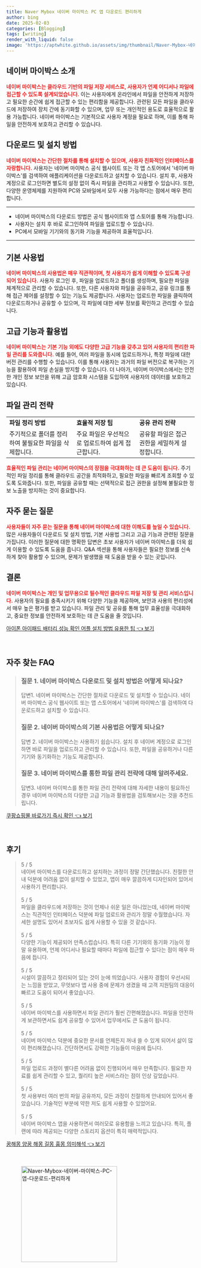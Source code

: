 ```yaml
---
title: Naver Mybox 네이버 마이박스 PC 앱 다운로드 편리하게
author: bing
date: 2025-02-03
categories: [Blogging]
tags: [writing]
render_with_liquid: false
image: 'https://aptwhite.github.io/assets/img/thumbnail/Naver-Mybox-네이버-마이박스-PC-앱-다운로드-편리하게.webp'
---
```



<h2 id='네이버 마이박스 소개'>네이버 마이박스 소개</h2>

<p><b><span style="color: #ee2323;">네이버 마이박스는 클라우드 기반의 파일 저장 서비스로, 사용자가 언제 어디서나 파일에 접근할 수 있도록 설계되었습니다.</span></b> 이는 사용자에게 온라인에서 파일을 안전하게 저장하고 필요한 순간에 쉽게 접근할 수 있는 편리함을 제공합니다. 관련된 모든 파일을 클라우드에 저장하여 장치 간에 동기화할 수 있으며, 업무 또는 개인적인 용도로 효율적으로 활용 가능합니다. 네이버 마이박스는 기본적으로 사용자 계정을 필요로 하며, 이를 통해 파일을 안전하게 보호하고 관리할 수 있습니다.</p>

<h2 id='다운로드 및 설치 방법'>다운로드 및 설치 방법</h2>

<p><b><span style="color: #ee2323;">네이버 마이박스는 간단한 절차를 통해 설치할 수 있으며, 사용자 친화적인 인터페이스를 자랑합니다.</span></b> 사용자는 네이버 마이박스 공식 웹사이트 또는 각 앱 스토어에서 '네이버 마이박스'를 검색하여 애플리케이션을 다운로드하고 설치할 수 있습니다. 설치 후, 사용자 계정으로 로그인하면 별도의 설정 없이 즉시 파일을 관리하고 사용할 수 있습니다. 또한, 다양한 운영체제를 지원하여 PC와 모바일에서 모두 사용 가능하다는 점에서 매우 편리합니다.</p>

<hr />

<ul>
    <li>네이버 마이박스의 다운로드 방법은 공식 웹사이트와 앱 스토어를 통해 가능합니다.</li>
    <li>사용자는 설치 후 바로 로그인하여 파일을 업로드할 수 있습니다.</li>
    <li>PC에서 모바일 기기와의 동기화 기능을 제공하여 효율적입니다.</li>
</ul>

<hr />

<h2 id='기본 사용법'>기본 사용법</h2>

<p><b><span style="color: #ee2323;">네이버 마이박스의 사용법은 매우 직관적이며, 첫 사용자가 쉽게 이해할 수 있도록 구성되어 있습니다.</span></b> 사용자 로그인 후, 파일을 업로드하고 폴더를 생성하며, 필요한 파일을 체계적으로 관리할 수 있습니다. 또한, 다른 사용자와 파일을 공유하고, 공유 링크를 통해 접근 제어를 설정할 수 있는 기능도 제공합니다. 사용자는 업로드한 파일을 클릭하여 다운로드하거나 공유할 수 있으며, 각 파일에 대한 세부 정보를 확인하고 관리할 수 있습니다.</p>

<h2 id='고급 기능과 활용법'>고급 기능과 활용법</h2>

<p><b><span style="color: #ee2323;">네이버 마이박스는 기본 기능 외에도 다양한 고급 기능을 갖추고 있어 사용자의 편리한 파일 관리를 도와줍니다.</span></b> 예를 들어, 여러 파일을 동시에 업로드하거나, 특정 파일에 대한 버전 관리를 수행할 수 있습니다. 이를 통해 사용자는 과거의 파일 버전으로 복구하는 기능을 활용하여 파일 손실을 방지할 수 있습니다. 더 나아가, 네이버 마이박스에서는 안전한 개인 정보 보안을 위해 고급 암호화 시스템을 도입하여 사용자의 데이터를 보호하고 있습니다.</p>

<h2 id='파일 관리 전략'>파일 관리 전략</h2>

<table>
    <tr>
        <td><b>파일 정리 방법</b></td>
        <td><b>효율적 저장 팁</b></td>
        <td><b>공유 관리 전략</b></td>
    </tr>
    <tr>
        <td>주기적으로 폴더를 정리하여 불필요한 파일을 삭제합니다.</td>
        <td>주요 파일은 우선적으로 업로드하여 쉽게 접근합니다.</td>
        <td>공유할 파일은 접근 권한을 세밀하게 설정합니다.</td>
    </tr>
</table>

<p><b><span style="color: #ee2323;">효율적인 파일 관리는 네이버 마이박스의 장점을 극대화하는 데 큰 도움이 됩니다.</span></b> 주기적인 파일 정리를 통해 클라우드 공간을 최적화하고, 필요한 파일을 빠르게 조회할 수 있도록 도와줍니다. 또한, 파일을 공유할 때는 선택적으로 접근 권한을 설정해 불필요한 정보 노출을 방지하는 것이 중요합니다.</p>

<h2 id='자주 묻는 질문'>자주 묻는 질문</h2>

<p><b><span style="color: #ee2323;">사용자들이 자주 묻는 질문을 통해 네이버 마이박스에 대한 이해도를 높일 수 있습니다.</span></b> 많은 사용자들이 다운로드 및 설치 방법, 기본 사용법 그리고 고급 기능과 관련된 질문을 가집니다. 이러한 질문에 대한 명확한 답변은 초보 사용자가 네이버 마이박스를 더욱 쉽게 이용할 수 있도록 도움을 줍니다. Q&A 섹션을 통해 사용자들은 필요한 정보를 신속하게 찾아 활용할 수 있으며, 문제가 발생했을 때 도움을 받을 수 있는 곳입니다.</p>

<h2 id='결론'>결론</h2>

<p><b><span style="color: #ee2323;">네이버 마이박스는 개인 및 업무용으로 필수적인 클라우드 파일 저장 및 관리 서비스입니다.</span></b> 사용자의 필요를 충족시키기 위해 다양한 기능을 제공하며, 보안과 사용의 편리성에서 매우 높은 평가를 받고 있습니다. 파일 관리 및 공유를 통해 업무 효율성을 극대화하고, 중요한 정보를 안전하게 보호하는 데 큰 도움을 줄 것입니다.</p>


<p><a class="click-button" title="아이폰 아이패드 배터리 성능 확인 어플 설치 방법 유용한 팁" href="https://aptwhite.github.io/posts/%EC%95%84%EC%9D%B4%ED%8F%B0-%EC%95%84%EC%9D%B4%ED%8C%A8%EB%93%9C-%EB%B0%B0%ED%84%B0%EB%A6%AC-%EC%84%B1%EB%8A%A5-%ED%99%95%EC%9D%B8-%EC%96%B4%ED%94%8C-%EC%84%A4%EC%B9%98-%EB%B0%A9%EB%B2%95-%EC%9C%A0%EC%9A%A9%ED%95%9C-%ED%8C%81/" rel="dofollow">아이폰 아이패드 배터리 성능 확인 어플 설치 방법 유용한 팁 👈 보기</a></p><br>
<h2 id='자주_찾는_FAQ'>자주 찾는 FAQ</h2>
<div itemscope="" itemtype="https://schema.org/FAQPage"> 
<blockquote> 
<div itemscope="" itemprop="mainEntity" itemtype="https://schema.org/Question"> 
<h3 itemprop="name">질문 1. 네이버 마이박스 다운로드 및 설치 방법은 어떻게 되나요?</h3> 
<div itemscope="" itemprop="acceptedAnswer" itemtype="https://schema.org/Answer"> 
<span itemprop="text"> 
<p>답변1. 네이버 마이박스는 간단한 절차로 다운로드 및 설치할 수 있습니다. 네이버 마이박스 공식 웹사이트 또는 앱 스토어에서 '네이버 마이박스'를 검색하여 다운로드하고 설치할 수 있습니다.</p> 
</span> 
</div> 
</div> 

<div itemscope="" itemprop="mainEntity" itemtype="https://schema.org/Question"> 
<h3 itemprop="name">질문 2. 네이버 마이박스의 기본 사용법은 어떻게 되나요?</h3> 
<div itemscope="" itemprop="acceptedAnswer" itemtype="https://schema.org/Answer"> 
<span itemprop="text"> 
<p>답변 2. 네이버 마이박스는 사용하기 쉽습니다. 설치 후 네이버 계정으로 로그인하면 바로 파일을 업로드하고 관리할 수 있습니다. 또한, 파일을 공유하거나 다른 기기와 동기화하는 기능도 제공합니다.</p> 
</span> 
</div> 
</div> 

<div itemscope="" itemprop="mainEntity" itemtype="https://schema.org/Question"> 
<h3 itemprop="name">질문 3. 네이버 마이박스를 통한 파일 관리 전략에 대해 알려주세요.</h3> 
<div itemscope="" itemprop="acceptedAnswer" itemtype="https://schema.org/Answer"> 
<span itemprop="text"> 
<p>답변3. 네이버 마이박스를 통한 파일 관리 전략에 대해 자세한 내용이 필요하신 경우 네이버 마이박스의 다양한 고급 기능과 활용법을 검토해보시는 것을 추천드립니다.</p> 
</span> 
</div> 
</div> 
</blockquote> 
</div>
<p><a class="click-button" title="쿠팡쇼핑몰 바로가기 즉시 확인" href="https://aptwhite.github.io/posts/%EC%BF%A0%ED%8C%A1%EC%87%BC%ED%95%91%EB%AA%B0-%EB%B0%94%EB%A1%9C%EA%B0%80%EA%B8%B0-%EC%A6%89%EC%8B%9C-%ED%99%95%EC%9D%B8/" rel="dofollow">쿠팡쇼핑몰 바로가기 즉시 확인 👈 보기</a></p><br>
<h2 id='후기'>후기</h2>
<div itemscope itemtype="https://schema.org/Product">
  <blockquote>
  <div itemprop="review" itemscope itemtype="https://schema.org/Review">
      <div itemprop="reviewRating" itemscope itemtype="https://schema.org/Rating"> <span itemprop="ratingValue">5</span> / <span itemprop="bestRating">5</span> </div>
      <span itemprop="reviewBody">네이버 마이박스를 다운로드하고 설치하는 과정이 정말 간단했습니다. 친절한 안내 덕분에 어려움 없이 설치할 수 있었고, 앱이 매우 깔끔하게 디자인되어 있어서 사용하기 편리합니다.</span>
  </div>
  <br>
  <div itemprop="review" itemscope itemtype="https://schema.org/Review">
      <div itemprop="reviewRating" itemscope itemtype="https://schema.org/Rating"> <span itemprop="ratingValue">5</span> / <span itemprop="bestRating">5</span> </div>
      <span itemprop="reviewBody">파일을 클라우드에 저장하는 것이 언제나 쉬운 일은 아니었는데, 네이버 마이박스는 직관적인 인터페이스 덕분에 파일 업로드와 관리가 정말 수월했습니다. 자세한 설명도 있어서 초보자도 쉽게 사용할 수 있을 것 같습니다.</span>
  </div>
  <br>
  <div itemprop="review" itemscope itemtype="https://schema.org/Review">
      <div itemprop="reviewRating" itemscope itemtype="https://schema.org/Rating"> <span itemprop="ratingValue">5</span> / <span itemprop="bestRating">5</span> </div>
      <span itemprop="reviewBody">다양한 기능이 제공되어 만족스럽습니다. 특히 다른 기기와의 동기화 기능이 정말 유용하며, 언제 어디서나 필요할 때마다 파일에 접근할 수 있다는 점이 매우 마음에 듭니다.</span>
  </div>
  <br>
  <div itemprop="review" itemscope itemtype="https://schema.org/Review">
      <div itemprop="reviewRating" itemscope itemtype="https://schema.org/Rating"> <span itemprop="ratingValue">5</span> / <span itemprop="bestRating">5</span> </div>
      <span itemprop="reviewBody">시설이 깔끔하고 정리되어 있는 것이 눈에 띄었습니다. 사용자 경험이 우선시되는 느낌을 받았고, 무엇보다 앱 사용 중에 문제가 생겼을 때 고객 지원팀의 대응이 빠르고 도움이 되어서 좋았습니다.</span>
  </div>
  <br>
  <div itemprop="review" itemscope itemtype="https://schema.org/Review">
      <div itemprop="reviewRating" itemscope itemtype="https://schema.org/Rating"> <span itemprop="ratingValue">5</span> / <span itemprop="bestRating">5</span> </div>
      <span itemprop="reviewBody">네이버 마이박스를 사용하면서 파일 관리가 훨씬 간편해졌습니다. 파일을 안전하게 보관하면서도 쉽게 공유할 수 있어서 업무에서도 큰 도움이 됩니다.</span>
  </div>
  <br>
  <div itemprop="review" itemscope itemtype="https://schema.org/Review">
      <div itemprop="reviewRating" itemscope itemtype="https://schema.org/Rating"> <span itemprop="ratingValue">5</span> / <span itemprop="bestRating">5</span> </div>
      <span itemprop="reviewBody">네이버 마이박스 덕분에 중요한 문서를 언제든지 꺼내 쓸 수 있게 되어서 삶이 많이 편리해졌습니다. 간단하면서도 강력한 기능들이 마음에 듭니다.</span>
  </div>
  <br>
  <div itemprop="review" itemscope itemtype="https://schema.org/Review">
      <div itemprop="reviewRating" itemscope itemtype="https://schema.org/Rating"> <span itemprop="ratingValue">5</span> / <span itemprop="bestRating">5</span> </div>
      <span itemprop="reviewBody">파일 업로드 과정이 별다른 어려움 없이 진행되어서 매우 만족합니다. 필요한 자료를 쉽게 관리할 수 있고, 퀄리티 높은 서비스라는 점이 인상 깊었습니다.</span>
  </div>
  <br>
  <div itemprop="review" itemscope itemtype="https://schema.org/Review">
      <div itemprop="reviewRating" itemscope itemtype="https://schema.org/Rating"> <span itemprop="ratingValue">5</span> / <span itemprop="bestRating">5</span> </div>
      <span itemprop="reviewBody">첫 사용부터 여러 번의 파일 공유까지, 모든 과정이 친절하게 안내되어 있어서 좋았습니다. 기술적인 부분에 약한 저도 쉽게 사용할 수 있었어요.</span>
  </div>
  <br>
  <div itemprop="review" itemscope itemtype="https://schema.org/Review">
      <div itemprop="reviewRating" itemscope itemtype="https://schema.org/Rating"> <span itemprop="ratingValue">5</span> / <span itemprop="bestRating">5</span> </div>
      <span itemprop="reviewBody">네이버 마이박스 앱을 사용하면서 여러모로 유용함을 느끼고 있습니다. 특히, 플랜에 따라 제공되는 다양한 스토리지 옵션이 특히 매력적입니다.</span>
  </div>
  </blockquote>
</div>
<p><a class="click-button" title="꿈해몽 양꿈 해몽 길몽 흉몽 의미해석" href="https://aptwhite.github.io/posts/%EA%BF%88%ED%95%B4%EB%AA%BD-%EC%96%91%EA%BF%88-%ED%95%B4%EB%AA%BD-%EA%B8%B8%EB%AA%BD-%ED%9D%89%EB%AA%BD-%EC%9D%98%EB%AF%B8%ED%95%B4%EC%84%9D/" rel="dofollow">꿈해몽 양꿈 해몽 길몽 흉몽 의미해석 👈 보기</a></p><br>
<figure class="image"><img src="https://aptwhite.github.io/assets/img/thumbnail/Naver-Mybox-네이버-마이박스-PC-앱-다운로드-편리하게.webp" alt="Naver-Mybox-네이버-마이박스-PC-앱-다운로드-편리하게" width="256" height="256"></figure>
